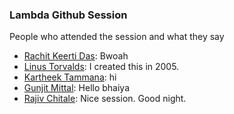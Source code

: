 ### Lambda Github Session

People who attended the session and what they say 

- [Rachit Keerti Das](https://github.com/RachitKeertiDas): Bwoah
- [Linus Torvalds](https://github.com/torvalds): I created this in 2005.
- [Kartheek Tammana](https://github.com/kst164): hi
- [Gunjit Mittal](https://github.com/GunjitMittal): Hello bhaiya
- [Rajiv Chitale](https://github.com/RajivChitale): Nice session. Good night.
